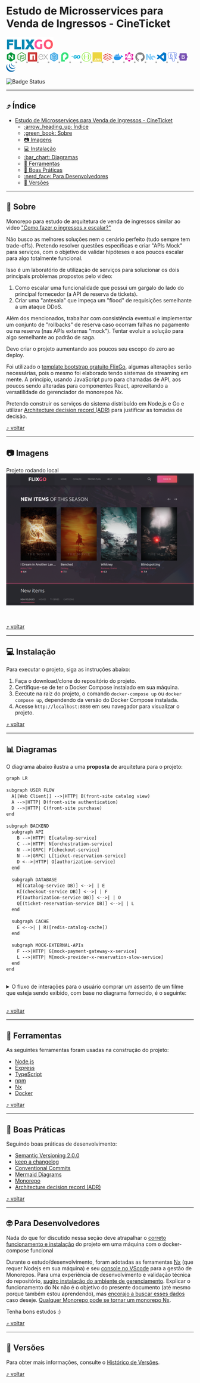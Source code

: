 
# Estudo de Microsservices para Venda de Ingressos - CineTicket
[<img src="./docs/images/logo.png"> <br/> <img src="./docs/images/icons/nginx.svg" width="25px" height="25px" title="Nginx" alt="Nginx"> <img src="./docs/images/icons/nodedotjs.svg" width="25px" height="25px" title="Node.js" alt="Node.js"> <img src="./docs/images/icons/npm.svg" width="25px" height="25px" alt="npm" title="npm"> <img src="./docs/images/icons/express.svg" width="25px" height="25px" title="Express" alt="Express"> <img src="./docs/images/icons/sequelize.svg" width="25px" height="25px" alt="Sequelize" title="Sequelize"> <img src="./docs/images/icons/passport.svg" width="25px" height="25px" title="Passport.js" alt="Passport.js"> <img src="./docs/images/icons/go.svg" width="25px" height="25px" title="Golang" alt="Golang">  <img src="./docs/images/icons/swagger.svg" width="25px" height="25px" title="Swagger" alt="Swagger"> <img src="./docs/images/icons/dotenv.svg" width="25px" height="25px" title="Dotenv" alt="Dotenv"> <img src="./docs/images/icons/redis.svg" width="25px" height="25px" title="Redis" alt="Redis"> <img src="./docs/images/icons/docker.svg" width="25px" height="25px" alt="Docker" title="Docker"> <img src="./docs/images/icons/graphql.svg" width="25px" height="25px" alt="graphql" title="graphql"> <img src="./docs/images/icons/github.svg" width="25px" height="25px" alt="GitHub" title="GitHub"> <img src="./docs/images/icons/nx.svg" width="25px" height="25px" alt="NX" title="NX"> <img src="./docs/images/icons/visualstudiocode.svg" width="25px" height="25px" alt="vscode" title="vscode"> <img src="./docs/images/icons/postgresql.svg" width="25px" height="25px" alt="postgresql" title="postgresql"> <img src="./docs/images/icons/bootstrap.svg" width="25px" height="25px" alt="bootstrap" title="bootstrap"> <img src="./docs/images/icons/jquery.svg" width="25px" height="25px" alt="jquery" title="jquery">](#projeto-de-estudo-nodejs-e-typescript) <!-- icons by https://simpleicons.org/?q=types -->

![Badge Status](https://img.shields.io/badge/STATUS-EM_DESENVOLVIMENTO-green)


---

<a id="indice"></a>
## :arrow_heading_up: Índice
<!--ts-->

- [Estudo de Microsservices para Venda de Ingressos - CineTicket](#estudo-de-microsservices-para-venda-de-ingressos---cineticket)
  - [:arrow\_heading\_up: Índice](#arrow_heading_up-índice)
  - [:green\_book: Sobre](#green_book-sobre)
  - [:camera: Imagens](#camera-imagens)
  - [:computer: Instalação](#computer-instalação)
  - [:bar\_chart: Diagramas](#bar_chart-diagramas)
  - [:hammer: Ferramentas](#hammer-ferramentas)
  - [:clap: Boas Práticas](#clap-boas-práticas)
  - [:nerd\_face: Para Desenvolvedores](#nerd_face-para-desenvolvedores)
  - [:1234: Versões](#1234-versões)

<!--te-->
---
<a id="sobre"></a>
## :green_book: Sobre

Monorepo para estudo de arquitetura de venda de ingressos similar ao video ["Como fazer o ingressos.x escalar?"](https://www.youtube.com/watch?v=0TMr8rsmU-k)

Não busco as melhores soluções nem o cenário perfeito (tudo sempre tem trade-offs). Pretendo resolver questões específicas e criar "APIs Mock" para serviços, com o objetivo de validar hipóteses e aos poucos escalar para algo totalmente funcional.

Isso é um laboratório de utilização de serviços para solucionar os dois principais problemas propostos pelo video:
1. Como escalar uma funcionalidade que possui um gargalo do lado do principal fornecedor (a API de reserva de tickets).
2. Criar uma "antesala" que impeça um "flood" de requisições semelhante a um ataque DDoS.

Além dos mencionados, trabalhar com consistência eventual e implementar um conjunto de "rollbacks" de reserva caso ocorram falhas no pagamento ou na reserva (nas APIs externas "mock"). Tentar evoluir a solução para algo semelhante ao padrão de saga.

Devo criar o projeto aumentando aos poucos seu escopo do zero ao deploy.

Foi utilizado o [template bootstrap gratuito FlixGo](https://www.templateshub.net/template/FlixGo-Online-Movies-Template), algumas alterações serão necessárias, pois o mesmo foi elaborado tendo sistemas de streaming em mente. A princípio, usando JavaScript puro para chamadas de API, aos poucos sendo alteradas para componentes React, aproveitando a versatilidade do gerenciador de monorepos Nx.

Pretendo construir os serviços do sistema distribuído em Node.js e Go e utilizar [Architecture decision record (ADR)](https://github.com/joelparkerhenderson/architecture-decision-record) para justificar as tomadas de decisão.

[:arrow_heading_up: voltar](#indice)

---

<a id="imagens"></a>
## :camera: Imagens
Projeto rodando local
<img src="./docs/images/project.png" alt="Projeto rodando local" title="Projeto rodando local"> 

<br>

[:arrow_heading_up: voltar](#indice)

---

<a id="instalacao"></a>
## :computer: Instalação

Para executar o projeto, siga as instruções abaixo:

1. Faça o download/clone do repositório do projeto.
2. Certifique-se de ter o Docker Compose instalado em sua máquina.
3. Execute na raiz do projeto, o comando `docker-compose up` ou `docker compose up`, dependendo da versão do Docker Compose instalada.
4. Acesse `http://localhost:8080` em seu navegador para visualizar o projeto.

[:arrow_heading_up: voltar](#indice)

---

<a id="diagrama"></a>
## :bar_chart: Diagramas

O diagrama abaixo ilustra a uma **proposta** de arquitetura para o projeto:

```mermaid
graph LR

subgraph USER FLOW
  A[[Web Client]] -->|HTTP| B(front-site catalog view)
  A -->|HTTP| D(front-site authentication)
  D -->|HTTP| C(front-site purchase)
end

subgraph BACKEND
  subgraph API
    B -->|HTTP| E[catalog-service]
    C -->|HTTP| N[orchestration-service]
    N -->|GRPC| F[checkout-service]
    N -->|GRPC| L[ticket-reservation-service]
    D <-->|HTTP| O[authorization-service]
  end
  
  subgraph DATABASE
    H[(catalog-service DB)] <-->| | E
    K[(checkout-service DB)] <-->| | F
    P[(authorization-service DB)] <-->| | O
    Q[(ticket-reservation-service DB)] <-->| | L
  end
  
  subgraph CACHE
    E <-->| | R([redis-catalog-cache])
  end

  subgraph MOCK-EXTERNAL-APIs
    F -->|HTTP| G[mock-payment-gateway-x-service]
    L -->|HTTP| M[mock-provider-x-reservation-slow-service]
  end
end
``` 

<br>
<details>
<summary>O fluxo de interações para o usuário comprar um assento de um filme que esteja sendo exibido, com base no diagrama fornecido, é o seguinte:</summary>
<br/>
<ol>
  <li>
    Acesso à visualização do cine-ticket-front-site: O usuário pode acessar a interface de visualização do cine-ticket-front-site (representado pela seta "Cliente Web" -> "cine-ticket-front-site visualizacao").
  </li>
  <li>
    Autenticação no cine-ticket-front-site: O usuário pode realizar o processo de autenticação no cine-ticket-front-site (representado pela seta "Cliente Web" -> "cine-ticket-front-site autenticacao" -> "cine-ticket-user-auth-api").
  </li>
  <li>
    Compra no cine-ticket-front-site: Após a autenticação, o usuário pode prosseguir com a compra no cine-ticket-front-site (representado pela seta "Cliente Web" -> "cine-ticket-front-site compra" -> "cine-ticket-orchestration-api" -> "cine-ticket-checkout-api" -> "mock-gateway-pagamento-api" e "cine-ticket-confirma-reserva" -> "mock-parceiro-reserva-lento-api").
  </li>
</ol>
<br>
  Dessa forma, o fluxo completo de interações envolve o cliente web interagindo com as APIs de exibição, autenticação. As APIs de checkout e reserva devem ser orquestradas por uma outra API ainda a definir, responsável pelo processo de roolback em caso de falhas.
</details>
<br/>

[:arrow_heading_up: voltar](#indice)

---

<a id="ferramentas"></a>
## :hammer: Ferramentas
As seguintes ferramentas foram usadas na construção do projeto:

- [Node.js](https://nodejs.org/en/)
- [Express](https://expressjs.com/en/)
- [TypeScript](https://www.typescriptlang.org/)
- [npm](https://www.npmjs.com/)
- [Nx](https://nx.dev/)
- [Docker](https://www.docker.com/)

[:arrow_heading_up: voltar](#indice)

---

<a id="boas-praticas"></a>
## :clap: Boas Práticas
Seguindo boas práticas de desenvolvimento:
- [Semantic Versioning 2.0.0](https://semver.org/spec/v2.0.0.html)
- [keep a changelog](https://keepachangelog.com/en/1.0.0/)
- [Conventional Commits](https://www.conventionalcommits.org/en/v1.0.0/)
- [Mermaid Diagrams](https://mermaid.js.org)
- [Monorepo](https://monorepo.tools/)
- [Architecture decision record (ADR)](https://github.com/joelparkerhenderson/architecture-decision-record)

[:arrow_heading_up: voltar](#indice)

---
<a id="desenvolvedores"></a>
## :nerd_face: Para Desenvolvedores
Nada do que for discutido nessa seção deve atrapalhar o [correto funcionamento e instalação](#computer-instalação) do projeto em uma máquina com o docker-compose funcional

Durante o estudo/desenvolvimento, foram adotadas as ferramentas [Nx](https://nx.dev/) (que requer Nodejs em sua máquina) e seu [console no VScode](https://marketplace.visualstudio.com/items?itemName=nrwl.angular-console) para a gestão de Monorepos. Para uma experiência de desenvolvimento e validação técnica do repositório, [sugiro instalação do ambiente de gerenciamento](https://docs.npmjs.com/downloading-and-installing-node-js-and-npm). Explicar o funcionamento do Nx não é o objetivo do presente documento (até mesmo porque também estou aprendendo), mas [encorajo a buscar esses dados](https://nx.dev/getting-started/intro) caso deseje. [Qualquer Monorepo pode se tornar um monorepo Nx](https://blog.nrwl.io/adding-nx-to-an-existing-monorepo-by-running-one-command-426fa519d943).

Tenha bons estudos :)
<!-- `npx nx dep-graph` é MARAVILHOSO -->
[:arrow_heading_up: voltar](#indice)

---

<a id="versionamento"></a>
## :1234: Versões
Para obter mais informações, consulte o [Histórico de Versões](./CHANGELOG.md).

[:arrow_heading_up: voltar](#indice)

